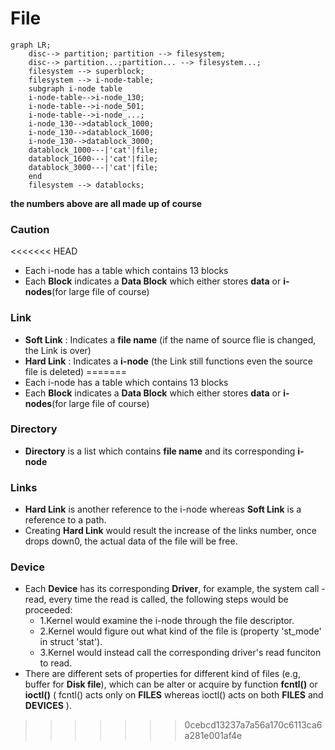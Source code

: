 # File

```mermaid
graph LR;
	disc--> partition; partition --> filesystem;
	disc--> partition...;partition... --> filesystem...;
	filesystem --> superblock;
	filesystem --> i-node-table;
	subgraph i-node table
	i-node-table-->i-node_130;
	i-node-table-->i-node_501;
	i-node-table-->i-node_...;
	i-node_130-->datablock_1000;
	i-node_130-->datablock_1600;
	i-node_130-->datablock_3000;
	datablock_1000---|'cat'|file;
	datablock_1600---|'cat'|file;
	datablock_3000---|'cat'|file;
	end
	filesystem --> datablocks;
```
**the numbers above are all made up of course**

### Caution
<<<<<<< HEAD
 - Each i-node has a table which contains 13 blocks
 - Each **Block** indicates a **Data Block** which either stores **data** or **i-nodes**(for large file of course) 

### Link
 - **Soft Link** : Indicates a **file name** (if the name of source flie is changed, the Link is over)
 - **Hard Link** : Indicates a **i-node** (the Link still functions even the source file is deleted) 
=======
- Each i-node has a table which contains 13 blocks
- Each **Block** indicates a **Data Block** which either stores **data** or **i-nodes**(for large file of course) 

### Directory
- **Directory** is a list which contains **file name** and its corresponding **i-node** 
### Links
- **Hard Link** is another reference to the i-node whereas **Soft Link** is a reference to a path.
- Creating **Hard Link** would result the increase of the links number, once drops down0, the actual data of the file will be free. 

### Device
- Each **Device** has its corresponding **Driver**, for example, the system call - read, every time the read is called, the following steps would be proceeded:
	- 1.Kernel would examine the i-node through the file descriptor.
	- 2.Kernel would figure out what kind of the file is (property 'st_mode' in struct 'stat'). 
	- 3.Kernel would instead call the corresponding driver's read funciton to read.
- There are different sets of properties for different kind of files (e.g, buffer for **Disk file**), which can be alter or acquire by function **fcntl()** or **ioctl()** ( fcntl() acts only on **FILES** whereas ioctl() acts on both **FILES** and **DEVICES** ).

>>>>>>> 0cebcd13237a7a56a170c6113ca6a281e001af4e
